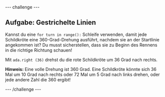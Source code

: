 \--- challenge \---

## Aufgabe: Gestrichelte Linien

Kannst du eine `for turn in range():` Schleife verwenden, damit jede Schildkröte eine 360-Grad-Drehung ausführt, nachdem sie an der Startlinie angekommen ist? Du musst sicherstellen, dass sie zu Beginn des Rennens in die richtige Richtung schauen!

Mit `ada.right (36)` drehst du die rote Schildkröte um 36 Grad nach rechts.

**Hinweis:** Eine volle Drehung ist 360 Grad. Eine Schildkröte könnte sich 36 Mal um 10 Grad nach rechts oder 72 Mal um 5 Grad nach links drehen, oder jede andere Zahl die 360 ergibt!

\--- /challenge \---
